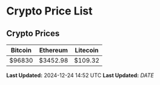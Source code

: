 # Crypto Price List

## Crypto Prices
| Bitcoin | Ethereum | Litecoin |
| ------- | -------- | -------- |
| $96830 | $3452.98 | $109.32 |
**Last Updated:** 2024-12-24 14:52 UTC
**Last Updated:** $DATE$
